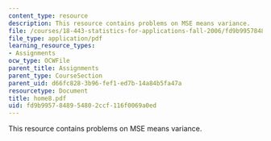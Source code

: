 ```yaml
---
content_type: resource
description: This resource contains problems on MSE means variance.
file: /courses/18-443-statistics-for-applications-fall-2006/fd9b9957848954802ccf116f0069a0ed_home8.pdf
file_type: application/pdf
learning_resource_types:
- Assignments
ocw_type: OCWFile
parent_title: Assignments
parent_type: CourseSection
parent_uid: d66fc828-3b96-fef1-ed7b-14a84b5fa47a
resourcetype: Document
title: home8.pdf
uid: fd9b9957-8489-5480-2ccf-116f0069a0ed
---
```

This resource contains problems on MSE means variance.

